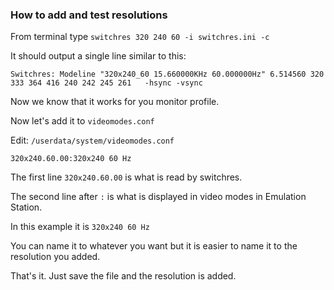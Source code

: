### How to add and test resolutions
  
  From terminal type
`switchres 320 240 60 -i switchres.ini -c`

It should output a single line similar to this: 

`Switchres: Modeline "320x240_60 15.660000KHz 60.000000Hz" 6.514560 320 333 364 416 240 242 245 261   -hsync -vsync`

Now we know that it works for you monitor profile. 

Now let's add it to `videomodes.conf`

Edit: `/userdata/system/videomodes.conf`

`320x240.60.00:320x240 60 Hz`

The first line `320x240.60.00` is what is read by switchres. 

The second line after `:` is what is displayed in video modes in Emulation Station. 

In this example it is `320x240 60 Hz`

You can name it to whatever you want but it is easier to name it to the resolution you added. 

That's it. Just save the file and the resolution is added. 